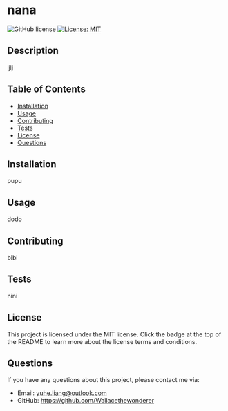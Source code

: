 # nana

![GitHub license](https://img.shields.io/badge/license-MIT-blue.svg)
[![License: MIT](https://img.shields.io/badge/License-MIT-yellow.svg)](https://choosealicense.com/licenses)

## Description

ljlj

## Table of Contents

- [Installation](##installation)
- [Usage](##usage)
- [Contributing](##contributing)
- [Tests](##tests)
- [License](##license)
- [Questions](##questions)

## Installation

pupu

## Usage

dodo

## Contributing

bibi

## Tests

nini

## License

This project is licensed under the MIT license. Click the badge at the top of the README to learn more about the license terms and conditions.

## Questions

If you have any questions about this project, please contact me via:

- Email: yuhe.liang@outlook.com
- GitHub: https://github.com/Wallacethewonderer
